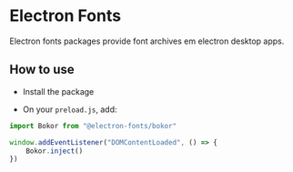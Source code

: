 # Electron Fonts

Electron fonts packages provide font archives em electron desktop apps.

## How to use

* Install the package

* On your `preload.js`, add:

```ts
import Bokor from "@electron-fonts/bokor"

window.addEventListener("DOMContentLoaded", () => {
    Bokor.inject()
})
```